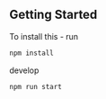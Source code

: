## Getting Started

To install this - run

```bash
npm install
```

develop

```bash
npm run start
```
